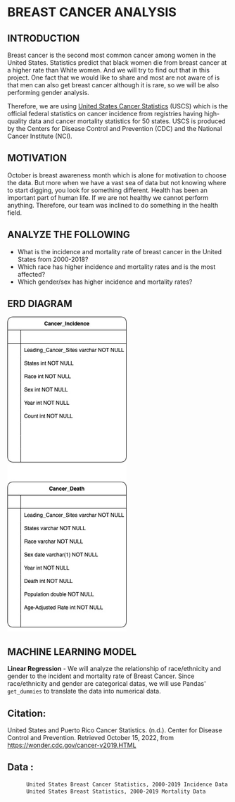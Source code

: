 # BREAST CANCER ANALYSIS



## INTRODUCTION
Breast cancer is the second most common cancer among women in the United States. Statistics predict that black women die from breast cancer at a higher rate than White women. And we will try to find out that in this project. One fact that we would like to share and most are not aware of is that men can also get breast cancer although it is rare, so we will be also performing gender analysis.

Therefore, we are using [United States Cancer Statistics](https://www.cdc.gov/cancer/uscs) (USCS) which is the official federal statistics on cancer incidence from registries having high-quality data and cancer mortality statistics for 50 states. USCS is produced by the Centers for Disease Control and Prevention (CDC) and the National Cancer Institute (NCI).

## MOTIVATION
October is breast awareness month which is alone for motivation to choose the data. But more when we have a vast sea of data but not knowing where to start digging, you look for something different. Health has been an important part of human life. If we are not healthy we cannot perform anything. Therefore, our team was inclined to do something in the health field.

## ANALYZE THE FOLLOWING

- What is the incidence and mortality rate of breast cancer in the United States from 2000-2018? 
- Which race has higher incidence and mortality rates and is the most affected?
- Which gender/sex has higher incidence and mortality rates?


## ERD DIAGRAM
![enter image description here](https://github.com/Mishabatoon/Healthcare_Project/blob/main/ERD/BreastCancerERD.jpg?raw=true)


## MACHINE LEARNING MODEL
**Linear Regression** - We will analyze the relationship of race/ethnicity and gender to the incident and mortality rate of Breast Cancer. Since race/ethnicity and gender are categorical datas, we will use Pandas' `get_dummies` to translate the data into numerical data.
## Citation: 
United States and Puerto Rico Cancer Statistics. (n.d.). Center for Disease Control and Prevention. Retrieved October 15, 2022, from https://wonder.cdc.gov/cancer-v2019.HTML
## Data : 
          United States Breast Cancer Statistics, 2000-2019 Incidence Data
          United States Breast Statistics, 2000-2019 Mortality Data
